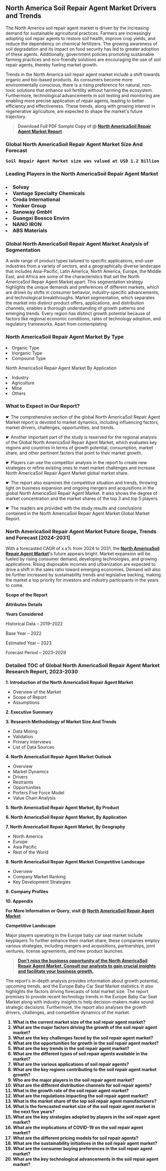 <p> <h2>North America Soil Repair Agent Market Drivers and Trends</h2><p>The North America soil repair agent market is driven by the increasing demand for sustainable agricultural practices. Farmers are increasingly adopting soil repair agents to restore soil health, improve crop yields, and reduce the dependency on chemical fertilizers. The growing awareness of soil degradation and its impact on food security has led to greater adoption of these agents. Additionally, government policies promoting sustainable farming practices and eco-friendly solutions are encouraging the use of soil repair agents, thereby fueling market growth.</p><p>Trends in the North America soil repair agent market include a shift towards organic and bio-based products. As consumers become more environmentally conscious, there is a rising preference for natural, non-toxic solutions that enhance soil fertility without harming the ecosystem. Furthermore, technological advancements in soil testing and monitoring are enabling more precise application of repair agents, leading to better efficiency and effectiveness. These trends, along with growing interest in regenerative agriculture, are expected to shape the market's future trajectory.</p></p><blockquote id="" class=""><strong>Download Full PDF Sample Copy of @&nbsp;<a href="https://www.verifiedmarketreports.com/download-sample/?rid=287070&utm_source=GitHub-Jan&utm_medium=280" target="_blank">North AmericaSoil Repair Agent Market Report</a>&nbsp;&nbsp;</strong></blockquote><h3 id="" class=""><strong>Global&nbsp;North AmericaSoil Repair Agent Market Size And Forecast</strong></h3><pre class="reader-text-block__code-block"><strong>Soil Repair Agent Market size was valued at USD 1.2 Billion in 2022 and is projected to reach USD 2.5 Billion by 2030, growing at a CAGR of 10.2% from 2024 to 2030.</strong></pre><h3 id="" class="">Leading Players in the&nbsp;North AmericaSoil Repair Agent Market</h3><h3 class=""></Li><Li>Solvay</Li><Li> Vantage Specialty Chemicals</Li><Li> Croda International</Li><Li> Yonker Group</Li><Li> Sanoway GmbH</Li><Li> Guangxi Bossco Envirn</Li><Li> NANO IRON</Li><Li> ABS Materials</h3><h3 id="" class="">Global&nbsp;North AmericaSoil Repair Agent Market Analysis of Segmentation</h3><p id="" class="">A wide range of product types tailored to specific applications, end-user industries from a variety of sectors, and a geographically diverse landscape that includes Asia-Pacific, Latin America, North America, Europe, the Middle East, and Africa are some of the characteristics that set the North AmericaSoil Repair Agent Market apart. This segmentation strategy highlights the unique demands and preferences of different markets, which are driven by shifts in consumer behavior, industry-specific advancements, and technological breakthroughs. Market segmentation, which separates the market into distinct product offers, applications, and distribution channels, enables a thorough understanding of growth patterns and emerging trends. Every region has distinct growth potential because of factors like regional economic conditions, rates of technology adoption, and regulatory frameworks. Apart from contemplating</p><h3 id="" class="">North AmericaSoil Repair Agent Market&nbsp;By Type</h3><p></Li><Li>Organic Type</Li><Li> Inorganic Type</Li><Li> Compound Type</p><div class="" data-test-id=""><p>North AmericaSoil Repair Agent Market&nbsp;By Application</p></div><p class=""></Li><Li>Industry</Li><Li> Agriculture</Li><Li> Mine</Li><Li> Others</p><div class="" data-test-id=""><h3><span class="">What to Expect in Our Report?</span></h3></div><div class="" data-test-id=""><p><span class="">☛ The comprehensive section of the global North AmericaSoil Repair Agent Market report is devoted to market dynamics, including influencing factors, market drivers, challenges, opportunities, and trends.</span></p></div><div class="" data-test-id=""><p><span class="">☛ Another important part of the study is reserved for the regional analysis of the Global North AmericaSoil Repair Agent Market, which evaluates key regions and countries in terms of growth potential, consumption, market share, and other pertinent factors that point to their market growth.</span></p></div><div class="" data-test-id=""><p><span class="">☛ Players can use the competitor analysis in the report to create new strategies or refine existing ones to meet market challenges and increase North AmericaSoil Repair Agent Market global market share.</span></p></div><div class="" data-test-id=""><p><span class="">☛ The report also examines the competitive situation and trends, throwing light on business expansion and ongoing mergers and acquisitions in the global North AmericaSoil Repair Agent Market. It also shows the degree of market concentration and the market shares of the top 3 and top 5 players.</span></p></div><div class="" data-test-id=""><p><span class="">☛ The readers are provided with the study results and conclusions contained in the North AmericaSoil Repair Agent Market Global Market Report.</span></p></div><div class="" data-test-id=""><h3><span class="">North AmericaSoil Repair Agent Market Future Scope, Trends and Forecast [2024-2031]</span></h3></div><div class="" data-test-id=""><p><span class="">With a forecasted CAGR of x.x% from 2024 to 2031, the <strong><a href="https://www.verifiedmarketreports.com/download-sample/?rid=287070&utm_source=GitHub-Jan&utm_medium=280" target="_blank">North AmericaSoil Repair Agent Market</a>'</strong>s future appears bright. Market expansion will be fueled by rising consumer demand, developing technologies, and growing applications. Rising disposable incomes and urbanization are expected to drive a shift in the sales ratio toward emerging economies. Demand will also be further increased by sustainability trends and legislative backing, making the market a top priority for investors and industry participants in the years to come.</span></p><p id="ember66" class="ember-view reader-text-block__paragraph"><strong>Scope of the Report</strong></p><p id="ember67" class="ember-view reader-text-block__paragraph"><strong>Attributes Details</strong></p><p id="ember68" class="ember-view reader-text-block__paragraph"><strong>Years Considered</strong></p><p id="ember69" class="ember-view reader-text-block__paragraph">Historical Data &ndash; 2019&ndash;2022</p><p id="ember70" class="ember-view reader-text-block__paragraph">Base Year &ndash; 2022</p><p id="ember71" class="ember-view reader-text-block__paragraph">Estimated Year &ndash; 2023</p><p id="ember72" class="ember-view reader-text-block__paragraph">Forecast Period &ndash; 2023&ndash;2029</p></div><h3 id="" class="">Detailed TOC of Global North AmericaSoil Repair Agent Market Research Report, 2023-2030</h3><p id="" class=""><strong>1. Introduction of the North AmericaSoil Repair Agent Market</strong></p><ul><li>Overview of the Market</li><li>Scope of Report</li><li>Assumptions</li></ul><p id="" class=""><strong>2. Executive Summary</strong></p><p id="" class=""><strong>3. Research Methodology of Market Size And Trends</strong></p><ul><li>Data Mining</li><li>Validation</li><li>Primary Interviews</li><li>List of Data Sources</li></ul><p id="" class=""><strong>4. North AmericaSoil Repair Agent Market Outlook</strong></p><ul><li>Overview</li><li>Market Dynamics</li><li>Drivers</li><li>Restraints</li><li>Opportunities</li><li>Porters Five Force Model</li><li>Value Chain Analysis</li></ul><p id="" class=""><strong>5. North AmericaSoil Repair Agent Market, By Product</strong></p><p id="" class=""><strong>6. North AmericaSoil Repair Agent Market, By Application</strong></p><p id="" class=""><strong>7. North AmericaSoil Repair Agent Market, By Geography</strong></p><ul><li>North America</li><li>Europe</li><li>Asia Pacific</li><li>Rest of the World</li></ul><p id="" class=""><strong>8. North AmericaSoil Repair Agent Market Competitive Landscape</strong></p><ul><li>Overview</li><li>Company Market Ranking</li><li>Key Development Strategies</li></ul><p id="" class=""><strong>9. Company Profiles</strong></p><p id="" class=""><strong>10. Appendix</strong></p><p><strong>For More Information or Query, visit&nbsp;@ <a href="https://www.verifiedmarketreports.com/product/soil-repair-agent-market/" target="_blank">North AmericaSoil Repair Agent Market</a></strong></p><p id="ember61" class="ember-view reader-text-block__paragraph"><strong>Competitive Landscape</strong></p><p id="ember62" class="ember-view reader-text-block__paragraph">Major players operating in the Europe baby car seat market include keyplayers To further enhance their market share, these companies employ various strategies, including mergers and acquisitions, partnerships, joint ventures, license agreements, and new product launches.</p><blockquote id="ember63" class="ember-view reader-text-block__blockquote"><strong><a href="https://www.verifiedmarketreports.com/download-sample/?rid=287070&utm_source=GitHub-Jan&utm_medium=280" target="_blank">Don&rsquo;t miss the business opportunity of the North AmericaSoil Repair Agent Market. Consult our analysts to gain crucial insights and facilitate your business growth.</a></strong></blockquote><p id="ember64" class="ember-view reader-text-block__paragraph">The report's in-depth analysis provides information about growth potential, upcoming trends, and the Europe Baby Car Seat Market statistics. It also highlights the factors driving forecasts of total market size. The report promises to provide recent technology trends in the Europe Baby Car Seat Market along with industry insights to help decision-makers make sound strategic decisions. Furthermore, the report also analyses the growth drivers, challenges, and competitive dynamics of the market.</p><p class="ember-view reader-text-block__paragraph"><strong><ol> <li>What is the current market size of the soil repair agent market?</li> <li>What are the major factors driving the growth of the soil repair agent market?</li> <li>What are the key challenges faced by the soil repair agent market?</li> <li>What are the opportunities for growth in the soil repair agent market?</li> <li>What are the key trends in the soil repair agent market?</li> <li>What are the different types of soil repair agents available in the market?</li> <li>What are the various applications of soil repair agents?</li> <li>What are the key regions contributing to the soil repair agent market growth?</li> <li>Who are the major players in the soil repair agent market?</li> <li>What are the different distribution channels for soil repair agents?</li> <li>What is the growth rate of the soil repair agent market?</li> <li>What are the regulations impacting the soil repair agent market?</li> <li>What is the market share of the top soil repair agent manufacturers?</li> <li>What is the forecasted market size of the soil repair agent market in the next five years?</li> <li>What are the key strategies adopted by players in the soil repair agent market?</li> <li>What are the implications of COVID-19 on the soil repair agent market?</li> <li>What are the different pricing models for soil repair agents?</li> <li>What are the sustainability initiatives in the soil repair agent market?</li> <li>What are the consumer buying preferences in the soil repair agent market?</li> <li>What are the key technological advancements in the soil repair agent market?</li></ol></strong></p>
